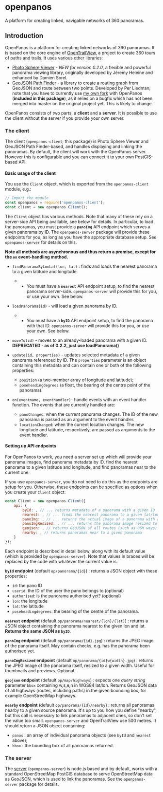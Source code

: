 # openpanos
A platform for creating linked, navigable networks of 360 panoramas.

## Introduction
OpenPanos is a platform for creating linked networks of 360 panoramas. It is based on the core engine of [OpenTrailView](https://opentrailview.org), a project to
create 360 tours of paths and trails. It uses various other libraries:

- [Photo Sphere Viewer](https://photo-sphere-viewer.js.org) - *NEW for version 0.2.0*, a flexible and powerful panorama viewing library, originally developed by Jéremy Heleine and enhanced by Damien Sorel.
- [GeoJSON Path Finder](https://www.liedman.net/geojson-path-finder/) - a library to create a routing graph from GeoJSON and route between two points. Developed by
Per Liedman; note that you have to currently use [my own fork](https://github.com/nickw1/geojson-path-finder) with OpenPanos (**included in this package**), 
as it relies on a bugfix which has not been merged into master on the original project yet. This is likely to change.

OpenPanos consists of two parts, a **client** and a **server**. It is possible to use the client without the server if you provide your own server.

### The client ###
The client (`openpanos-client`; this package) is Photo Sphere Viewer and GeoJSON Path Finder-based, and handles displaying and linking the panoramas.  By default, the client will work with the OpenPanos server. However this is configurable and you can connect it to your own PostGIS-based API.

#### Basic usage of the client ####

You use the `Client` object, which is exported from the `openpanos-client` module, e.g.:
``` javascript
// Import the module
const openpanos = require('openpanos-client');
const client = new openpanos.Client();
```

The `Client` object has various methods. Note that many of these rely on a
server-side API being available, see below for details. In particular, to load the panoramas, you must provide a **`panoImg`** API endpoint which serves a given panorama by ID. The `openpanos-server` package will provide these endpoints for you, as long as you have the appropriate database setup. See `openpanos-server` for details on this.

**Note all methods are asynchronous and thus return a promise, except for the `on` event-handling method.**

- `findPanoramaByLonLat(lon, lat)` : finds and loads the nearest panorama
to a given latitude and longitude.
	- * You must have a **`nearest`** API endpoint setup, to find the nearest panorama server-side. `openpanos-server` will provide this for you, or use your own. See below.

- `loadPanorama(id)` - will load a given panorama by ID.
	- * You must have a **`byID`** API endpoint setup, to find the panorama with that ID. `openpanos-server` will provide this for you, or use your own. See below.

- `moveTo(id)` - moves to an already-loaded panorama with a given ID. **DEPRECATED - as of 0.2.2, just use loadPanorama()**

- `update(id, properties)` - updates selected metadata of a given panorama
referenced by ID. The `properties` parameter is an object containing this
metadata and can contain one or both of the following properties:
	- `position` (a two-member array of longitude and latitude);
	- `poseheadingdegrees` (a float, the bearing of the centre point of the panorama).

- `on(eventname, eventhandler)`- handle events with an event handler function.
The events that are currently handled are:
	- `panoChanged`: when the current panorama changes. The ID of the new panorama is passed as an argument to the event handler.
	- `locationChanged`: when the current location changes. The new longitude and latitude, respectively, are passed as arguments to the event handler.

#### Setting up API endpoints ####

For OpenPanos to work, you need a server set up which will provide your panorama images, find panorama metadata by ID, find the nearest panorama to a given latitude and longitude, and find panoramas near to the current one.

If you use `openpanos-server`, you do not need to do this as the endpoints are setup for you. Otherwise, these endpoints can be specified as options when you create your `Client` object:

```javascript
const Client = new openpanos.Client({
	api: {
		byId: , // ... returns metadata of a panorama with a given ID
		nearest: , // ... finds the nearest panorama to a given lat/lon
		panoImg: , // ... returns the actual image of a panorama with a given ID
		panoImgResized: , // ... returns the panorama image resized to a given pixel width (optional)
		geojson: , // returns GeoJSON of all routes (such as OSM ways) within a given bounding box
		nearby: , // returns panoramas near to a given panorama
	}
});
```

Each endpoint is described in detail below, along with its default value (which is provided by `openpanos-server`). Note that values in braces will be replaced by the code with whatever the current value is.

**`byId` endpoint** (default `op/panorama/{id}`) : returns a JSON object with these properties:
- `id`: the pano ID
- `userid`: the ID of the user the pano belongs to (optional)
- `authorised`: is the panorama authorised yet? (optional)
- `lon`: the longitude 
- `lat`: the latitude 
- `poseheadingdegrees`: the bearing of the centre of the panorama.

**`nearest` endpoint** (default `op/panorama/nearest/{lon}/{lat]`) : returns a JSON object containing the panorama nearest to the given lon and lat. **Returns the same JSON as `byID`**.

**`panoImg` endpoint** (default `op/panorama/{id}.jpg`) : returns the JPEG image of the panorama itself. May contain checks, e.g. has the panorama been authorised yet.

**`panoImgResized` endpoint** (default `op/panorama/{id}w{width}.jpg`) : returns the JPEG image of the panorama itself, resized to a given width. Useful for thumbnails and previews. Optional.

**`geojson` endpoint** (default `op/map/highways`) : expects one *query string* parameter `bbox` containing w,s,e,n in WGS84 lat/lon. Returns GeoJSON data of all highways (routes, including paths) in the given bounding box, for example OpenStreetMap highways. 

**`nearby` endpoint** (default `op/panorama/{id}/nearby`} : returns all panoramas nearby to a given source panorama. It's up to you how you define "nearby", but this call is necessary to link panoramas to adjacent ones, so don't set the value too small. `openpanos-server` and OpenTrailView use 500 metres. It should return a JSON object containing:
- `panos` : an array of individual panorama objects (see `byId` and `nearest` above);
- `bbox` : the bounding box of all panoramas returned.

### The server ###
The [server](https://www.npmjs.com/package/openpanos-server) (`openpanos-server`) is node.js based and by default, works with a standard OpenStreetMap PostGIS database to serve OpenStreetMap data as GeoJSON, which is used to link the panoramas.  See the `openpanos-server` package for details.

